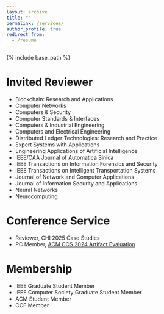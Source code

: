 ```yaml
---
layout: archive
title: ""
permalink: /services/
author_profile: true
redirect_from:
  - /resume
---
```


{% include base_path %}

# Invited Reviewer
* Blockchain: Research and Applications
* Computer Networks
* Computers & Security
* Computer Standards & Interfaces
* Computers & Industrial Engineering
* Computers and Electrical Engineering
* Distributed Ledger Technologies: Research and Practice
* Expert Systems with Applications
* Engineering Applications of Artificial Intelligence
* IEEE/CAA Journal of Automatica Sinica
* IEEE Transactions on Information Forensics and Security
* IEEE Transactions on Intelligent Transportation Systems 
* Journal of Network and Computer Applications
* Journal of Information Security and Applications
* Neural Networks
* Neurocomputing

# Conference Service
* Reviewer, CHI 2025 Case Studies
* PC Member, [ACM CCS 2024 Artifact Evaluation](https://www.sigsac.org/ccs/CCS2024/organization/ae-committee.html)

# Membership
* IEEE Graduate Student Member<br /> 
* IEEE Computer Society Graduate Student Member
* ACM Student Member<br /> 
* CCF Member<br /> 



<!-- # Intership -->


  
